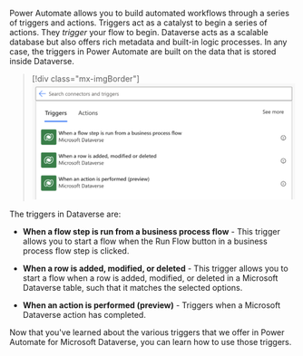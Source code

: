 Power Automate allows you to build automated workflows through a series of triggers and actions. Triggers act as a catalyst to begin a series of actions. They *trigger* your flow to begin. Dataverse acts as a scalable database but also offers rich metadata and built-in logic processes. In any case, the triggers in Power Automate are built on the data that is stored inside Dataverse.

> [!div class="mx-imgBorder"]
> [![Screenshot of the Dataverse triggers.](../media/dataverse-triggers.png)](../media/dataverse-triggers.png#lightbox)

The triggers in Dataverse are:

- **When a flow step is run from a business process flow** - This trigger allows you to start a flow when the Run Flow button in a business process flow step is clicked.

- **When a row is added, modified, or deleted** - This trigger allows you to start a flow when a row is added, modified, or deleted in a Microsoft Dataverse table, such that it matches the selected options.

- **When an action is performed (preview)** - Triggers when a Microsoft Dataverse action has completed.

Now that you've learned about the various triggers that we offer in Power Automate for Microsoft Dataverse, you can learn how to use those triggers.
